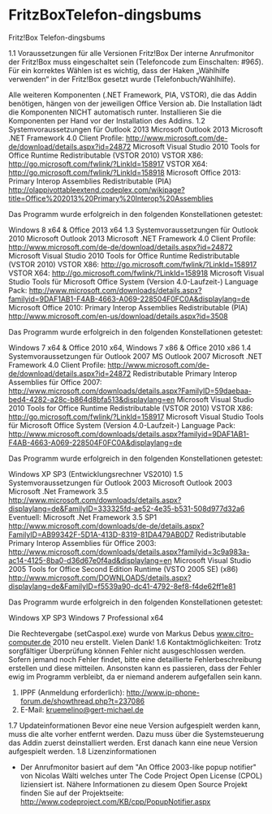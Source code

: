 FritzBoxTelefon-dingsbums
=========================

Fritz!Box Telefon-dingsbums

1.1  Voraussetzungen für alle Versionen
  	Fritz!Box
Der interne Anrufmonitor der Fritz!Box muss eingeschaltet sein  (Telefoncode zum Einschalten: #96*5*).
  	Für ein korrektes Wählen ist es wichtig, dass der Haken „Wählhilfe verwenden“ in der Fritz!Box gesetzt wurde (Telefonbuch/Wählhilfe).


Alle weiteren Komponenten (.NET Framework, PIA, VSTOR), die das Addin benötigen, hängen von der jeweiligen Office Version ab. Die Installation lädt die Komponenten NICHT automatisch runter. Installieren Sie die Komponenten per Hand vor der Installation des Addins.
1.2	Systemvoraussetzungen für Outlook 2013
  Microsoft Outlook 2013
  Microsoft .NET Framework 4.0 Client Profile:
http://www.microsoft.com/de-de/download/details.aspx?id=24872 
  Microsoft Visual Studio 2010 Tools for Office Runtime Redistributable (VSTOR 2010)
VSTOR X86: http://go.microsoft.com/fwlink/?LinkId=158917
VSTOR X64: http://go.microsoft.com/fwlink/?LinkId=158918
  Microsoft Office 2013: Primary Interop Assemblies Redistributable (PIA)
http://olappivottableextend.codeplex.com/wikipage?title=Office%202013%20Primary%20Interop%20Assemblies 

Das Programm wurde erfolgreich in den folgenden Konstellationen getestet:

Windows 8 x64 & Office 2013 x64
1.3	Systemvoraussetzungen für Outlook 2010
  Microsoft Outlook 2013
Microsoft .NET Framework 4.0 Client Profile:
http://www.microsoft.com/de-de/download/details.aspx?id=24872 
  Microsoft Visual Studio 2010 Tools for Office Runtime Redistributable (VSTOR 2010)
VSTOR X86: http://go.microsoft.com/fwlink/?LinkId=158917
VSTOR X64: http://go.microsoft.com/fwlink/?LinkId=158918
Microsoft Visual Studio Tools für Microsoft Office System (Version 4.0-Laufzeit-) Language Pack:
http://www.microsoft.com/downloads/details.aspx?familyid=9DAF1AB1-F4AB-4663-A069-228504F0FC0A&displaylang=de
  Microsoft Office 2010: Primary Interop Assemblies Redistributable (PIA)
http://www.microsoft.com/en-us/download/details.aspx?id=3508 

Das Programm wurde erfolgreich in den folgenden Konstellationen getestet:

Windows 7 x64 & Office 2010 x64, Windows 7 x86 & Office 2010 x86
1.4	Systemvoraussetzungen für Outlook 2007
  MS Outlook 2007
  Microsoft .NET Framework 4.0 Client Profile:
http://www.microsoft.com/de-de/download/details.aspx?id=24872 
  Redistributable Primary Interop Assemblies für Office 2007:	
http://www.microsoft.com/downloads/details.aspx?FamilyID=59daebaa-bed4-4282-a28c-b864d8bfa513&displaylang=en
  Microsoft Visual Studio 2010 Tools for Office Runtime Redistributable (VSTOR 2010)
VSTOR X86: http://go.microsoft.com/fwlink/?LinkId=158917
Microsoft Visual Studio Tools für Microsoft Office System (Version 4.0-Laufzeit-) Language Pack:
http://www.microsoft.com/downloads/details.aspx?familyid=9DAF1AB1-F4AB-4663-A069-228504F0FC0A&displaylang=de

Das Programm wurde erfolgreich in den folgenden Konstellationen getestet:

Windows XP SP3 (Entwicklungsrechner VS2010)
1.5	Systemvoraussetzungen für Outlook 2003
  Microsoft Outlook 2003
	Microsoft .Net Framework 3.5
http://www.microsoft.com/downloads/details.aspx?displaylang=de&FamilyID=333325fd-ae52-4e35-b531-508d977d32a6
  Eventuell: Microsoft .Net Framework 3.5 SP1
http://www.microsoft.com/downloads/de-de/details.aspx?FamilyID=AB99342F-5D1A-413D-8319-81DA479AB0D7
  Redistributable Primary Interop Assemblies für Office 2003:
  http://www.microsoft.com/downloads/details.aspx?familyid=3c9a983a-ac14-4125-8ba0-d36d67e0f4ad&displaylang=en
  Microsoft Visual Studio 2005 Tools for Office Second Edition Runtime (VSTO 2005 SE) (x86)
http://www.microsoft.com/DOWNLOADS/details.aspx?displaylang=de&FamilyID=f5539a90-dc41-4792-8ef8-f4de62ff1e81

Das Programm wurde erfolgreich in den folgenden Konstellationen getestet:

Windows XP SP3
Windows 7 Professional x64 

Die Rechtevergabe (setCaspol.exe) wurde von Markus Debus www.citro-computer.de 2010 neu erstellt. Vielen Dank!
1.6	Kontaktmöglichkeiten:
Trotz sorgfältiger Überprüfung können Fehler nicht ausgeschlossen werden.
Sofern jemand noch Fehler findet, bitte eine detaillierte Fehlerbeschreibung erstellen und diese mitteilen. Ansonsten kann es passieren, dass der Fehler ewig im Programm verbleibt, da er niemand anderem aufgefallen sein kann.

1.	IPPF (Anmeldung erforderlich): http://www.ip-phone-forum.de/showthread.php?t=237086 
2.	E-Mail:  kruemelino@gert-michael.de

1.7	Updateinformationen
Bevor eine neue Version aufgespielt werden kann, muss die alte vorher entfernt werden. Dazu muss über die Systemsteuerung das Addin zuerst deinstalliert werden. Erst danach kann eine neue Version aufgespielt werden.
1.8	Lizenzinformationen
-	Der Anrufmonitor basiert auf dem "An Office 2003-like popup notifier" von Nicolas Wälti welches unter The Code Project Open License (CPOL) liziensiert ist.
Nähere Informationen zu diesem Open Source Projekt finden Sie auf der Projektseite:
http://www.codeproject.com/KB/cpp/PopupNotifier.aspx 
